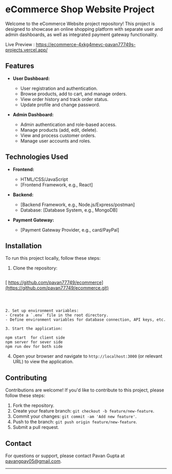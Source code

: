 
# eCommerce Shop Website Project

Welcome to the eCommerce Website project repository! This project is designed to showcase an online shopping platform with separate user and admin dashboards, as well as integrated payment gateway functionality.

Live Preview : https://ecommerce-4xkg4mevc-pavan77749s-projects.vercel.app/

## Features

- **User Dashboard:**
  - User registration and authentication.
  - Browse products, add to cart, and manage orders.
  - View order history and track order status.
  - Update profile and change password.

- **Admin Dashboard:**
  - Admin authentication and role-based access.
  - Manage products (add, edit, delete).
  - View and process customer orders.
  - Manage user accounts and roles.


## Technologies Used

- **Frontend:**
  - HTML/CSS/JavaScript
  - [Frontend Framework, e.g., React]

- **Backend:**
  - [Backend Framework, e.g., Node.js/Express/postman]
  - Database: [Database System, e.g., MongoDB]

- **Payment Gateway:**
  - [Payment Gateway Provider, e.g., card/PayPal]

## Installation

To run this project locally, follow these steps:

1. Clone the repository:
   ```
[  https://github.com/pavan77749/ecommerce](https://github.com/pavan77749/ecommerce.git)
   ```



2. Set up environment variables:
   - Create a `.env` file in the root directory.
   - Define environment variables for database connection, API keys, etc.

3. Start the application:
   
 npm start  for client side
   npm server for sever side
   npm run dev for both side
   ```

4. Open your browser and navigate to `http://localhost:3000` (or relevant URL) to view the application.

## Contributing

Contributions are welcome! If you'd like to contribute to this project, please follow these steps:

1. Fork the repository.
2. Create your feature branch: `git checkout -b feature/new-feature`.
3. Commit your changes: `git commit -am 'Add new feature'`.
4. Push to the branch: `git push origin feature/new-feature`.
5. Submit a pull request.



## Contact

For questions or support, please contact Pavan Gupta at pavangpay05@gmail.com.

---

